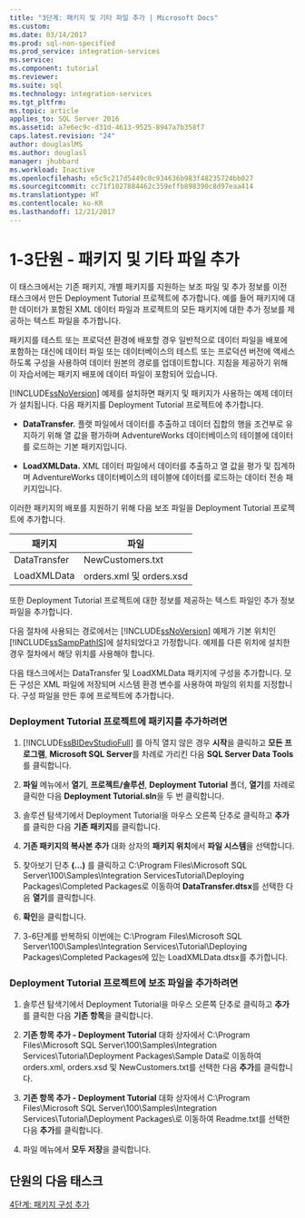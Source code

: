 ```yaml
---
title: "3단계: 패키지 및 기타 파일 추가 | Microsoft Docs"
ms.custom: 
ms.date: 03/14/2017
ms.prod: sql-non-specified
ms.prod_service: integration-services
ms.service: 
ms.component: tutorial
ms.reviewer: 
ms.suite: sql
ms.technology: integration-services
ms.tgt_pltfrm: 
ms.topic: article
applies_to: SQL Server 2016
ms.assetid: a7e6ec9c-d31d-4613-9525-8947a7b358f7
caps.latest.revision: "24"
author: douglaslMS
ms.author: douglasl
manager: jhubbard
ms.workload: Inactive
ms.openlocfilehash: e5c5c217d5449c0c934636b983f48235724bb027
ms.sourcegitcommit: cc71f1027884462c359effb898390c8d97eaa414
ms.translationtype: HT
ms.contentlocale: ko-KR
ms.lasthandoff: 12/21/2017
---
```

# <a name="lesson-1-3---adding-packages-and-other-files"></a>1-3단원 - 패키지 및 기타 파일 추가
이 태스크에서는 기존 패키지, 개별 패키지를 지원하는 보조 파일 및 추가 정보를 이전 태스크에서 만든 Deployment Tutorial 프로젝트에 추가합니다. 예를 들어 패키지에 대한 데이터가 포함된 XML 데이터 파일과 프로젝트의 모든 패키지에 대한 추가 정보를 제공하는 텍스트 파일을 추가합니다.  
  
패키지를 테스트 또는 프로덕션 환경에 배포할 경우 일반적으로 데이터 파일을 배포에 포함하는 대신에 데이터 파일 또는 데이터베이스의 테스트 또는 프로덕션 버전에 액세스하도록 구성을 사용하여 데이터 원본의 경로를 업데이트합니다. 지침을 제공하기 위해 이 자습서에는 패키지 배포에 데이터 파일이 포함되어 있습니다.  
  
[!INCLUDE[ssNoVersion](../includes/ssnoversion-md.md)] 예제를 설치하면 패키지 및 패키지가 사용하는 예제 데이터가 설치됩니다. 다음 패키지를 Deployment Tutorial 프로젝트에 추가합니다.  
  
-   **DataTransfer.** 플랫 파일에서 데이터를 추출하고 데이터 집합의 행을 조건부로 유지하기 위해 열 값을 평가하며 AdventureWorks 데이터베이스의 테이블에 데이터를 로드하는 기본 패키지입니다.  
  
-   **LoadXMLData.** XML 데이터 파일에서 데이터를 추출하고 열 값을 평가 및 집계하며 AdventureWorks 데이터베이스의 테이블에 데이터를 로드하는 데이터 전송 패키지입니다.  
  
이러한 패키지의 배포를 지원하기 위해 다음 보조 파일을 Deployment Tutorial 프로젝트에 추가합니다.  
  
|패키지|파일|  
|-----------|--------|  
|DataTransfer|NewCustomers.txt|  
|LoadXMLData|orders.xml 및 orders.xsd|  
  
또한 Deployment Tutorial 프로젝트에 대한 정보를 제공하는 텍스트 파일인 추가 정보 파일을 추가합니다.  
  
다음 절차에 사용되는 경로에서는 [!INCLUDE[ssNoVersion](../includes/ssnoversion-md.md)] 예제가 기본 위치인 [!INCLUDE[ssSampPathIS](../includes/sssamppathis-md.md)]에 설치되었다고 가정합니다. 예제를 다른 위치에 설치한 경우 절차에서 해당 위치를 사용해야 합니다.  
  
다음 태스크에서는 DataTransfer 및 LoadXMLData 패키지에 구성을 추가합니다. 모든 구성은 XML 파일에 저장되며 시스템 환경 변수를 사용하여 파일의 위치를 지정합니다. 구성 파일을 만든 후에 프로젝트에 추가합니다.  
  
### <a name="to-add-packages-to-the-deployment-tutorial-project"></a>Deployment Tutorial 프로젝트에 패키지를 추가하려면  
  
1.  [!INCLUDE[ssBIDevStudioFull](../includes/ssbidevstudiofull-md.md)] 를 아직 열지 않은 경우 **시작**을 클릭하고 **모든 프로그램**, **Microsoft SQL Server**를 차례로 가리킨 다음 **SQL Server Data Tools**를 클릭합니다.  
  
2.  **파일** 메뉴에서 **열기**, **프로젝트/솔루션**, **Deployment Tutorial** 폴더, **열기**를 차례로 클릭한 다음 **Deployment Tutorial.sln**을 두 번 클릭합니다.  
  
3.  솔루션 탐색기에서 Deployment Tutorial을 마우스 오른쪽 단추로 클릭하고 **추가**를 클릭한 다음 **기존 패키지**를 클릭합니다.  
  
4.  **기존 패키지의 복사본 추가** 대화 상자의 **패키지 위치**에서 **파일 시스템**을 선택합니다.  
  
5.  찾아보기 단추 **(...)** 를 클릭하고 C:\Program Files\Microsoft SQL Server\100\Samples\Integration ServicesTutorial\Deploying Packages\Completed Packages로 이동하여 **DataTransfer.dtsx**를 선택한 다음 **열기**를 클릭합니다.  
  
6.  **확인**을 클릭합니다.  
  
7.  3-6단계를 반복하되 이번에는 C:\Program Files\Microsoft SQL Server\100\Samples\Integration Services\Tutorial\Deploying Packages\Completed Packages에 있는 LoadXMLData.dtsx를 추가합니다.  
  
### <a name="to-add-ancillary-files-to-the-deployment-tutorial-project"></a>Deployment Tutorial 프로젝트에 보조 파일을 추가하려면  
  
1.  솔루션 탐색기에서 Deployment Tutorial을 마우스 오른쪽 단추로 클릭하고 **추가**를 클릭한 다음 **기존 항목**을 클릭합니다.  
  
2.  **기존 항목 추가 - Deployment Tutorial** 대화 상자에서 C:\Program Files\Microsoft SQL Server\100\Samples\Integration Services\Tutorial\Deployment Packages\Sample Data로 이동하여 orders.xml, orders.xsd 및 NewCustomers.txt를 선택한 다음 **추가**를 클릭합니다.  
  
3.  **기존 항목 추가 - Deployment Tutorial** 대화 상자에서 C:\Program Files\Microsoft SQL Server\100\Samples\Integration Services\Tutorial\Deployment Packages\\로 이동하여 Readme.txt를 선택한 다음 **추가**를 클릭합니다.  
  
4.  파일 메뉴에서 **모두 저장**을 클릭합니다.  
  
## <a name="next-task-in-lesson"></a>단원의 다음 태스크  
[4단계: 패키지 구성 추가](../integration-services/lesson-1-4-adding-package-configurations.md)  
  
  
  
